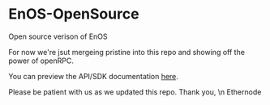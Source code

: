 # EnOS-OpenSource
Open source verison of EnOS

For now we're jsut mergeing pristine into this repo and showing off the power of openRPC.

You can preview the API/SDK documentation [here](https://playground.open-rpc.org/?schemaUrl=https://raw.githubusercontent.com/ethernodeio/EnOS-OpenSource/master/openrpc.json&uiSchema[appBar][ui:title]=EnOS&uiSchema[appBar][ui:logoUrl]=https://ethernode.io/static/media/Header-Dark.7d8eb2a9.png).

Please be patient with us as we updated this repo.
Thank you, \n
Ethernode